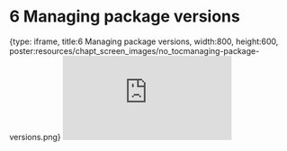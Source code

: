# 6 Managing package versions
 
{type: iframe, title:6 Managing package versions, width:800, height:600, poster:resources/chapt_screen_images/no_tocmanaging-package-versions.png}
![](https://jhudatascience.org/Reproducibility_in_Cancer_Informatics//no_tocmanaging-package-versions.html)
 

 
